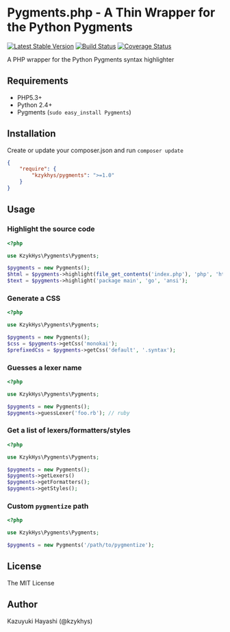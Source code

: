 Pygments.php - A Thin Wrapper for the Python Pygments
=====================================================

[![Latest Stable Version](https://poser.pugx.org/kzykhys/pygments/v/stable.png)](https://packagist.org/packages/kzykhys/pygments)
[![Build Status](https://travis-ci.org/kzykhys/Pygments.php.png?branch=master)](https://travis-ci.org/kzykhys/Pygments.php)
[![Coverage Status](https://coveralls.io/repos/kzykhys/Pygments.php/badge.png)](https://coveralls.io/r/kzykhys/Pygments.php)

A PHP wrapper for the Python Pygments syntax highlighter

Requirements
------------

* PHP5.3+
* Python 2.4+
* Pygments (`sudo easy_install Pygments`)

Installation
------------

Create or update your composer.json and run `composer update`

``` json
{
    "require": {
        "kzykhys/pygments": ">=1.0"
    }
}
```

Usage
-----

### Highlight the source code

``` php
<?php

use KzykHys\Pygments\Pygments;

$pygments = new Pygments();
$html = $pygments->highlight(file_get_contents('index.php'), 'php', 'html');
$text = $pygments->highlight('package main', 'go', 'ansi');
```

### Generate a CSS

``` php
<?php

use KzykHys\Pygments\Pygments;

$pygments = new Pygments();
$css = $pygments->getCss('monokai');
$prefixedCss = $pygments->getCss('default', '.syntax');
```

### Guesses a lexer name

``` php
<?php

use KzykHys\Pygments\Pygments;

$pygments = new Pygments();
$pygments->guessLexer('foo.rb'); // ruby
```

### Get a list of lexers/formatters/styles

``` php
<?php

use KzykHys\Pygments\Pygments;

$pygments = new Pygments();
$pygments->getLexers()
$pygments->getFormatters();
$pygments->getStyles();
```

### Custom `pygmentize` path

``` php
<?php

use KzykHys\Pygments\Pygments;

$pygments = new Pygments('/path/to/pygmentize');
```

License
-------

The MIT License

Author
------

Kazuyuki Hayashi (@kzykhys)